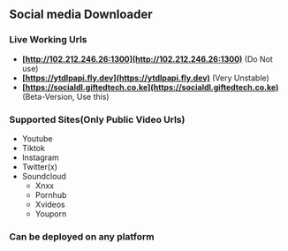 ## Social media Downloader

### Live Working Urls
- **[http://102.212.246.26:1300](http://102.212.246.26:1300)** (Do Not use)
- **[https://ytdlpapi.fly.dev](https://ytdlpapi.fly.dev)** (Very Unstable)
- **[https://socialdl.giftedtech.co.ke](https://socialdl.giftedtech.co.ke)** (Beta-Version, Use this)
### Supported Sites(Only Public Video Urls)
- Youtube
- Tiktok
- Instagram
- Twitter(x)
- Soundcloud
  - Xnxx
  - Pornhub
  - Xvideos
  - Youporn
### Can be deployed on any platform

